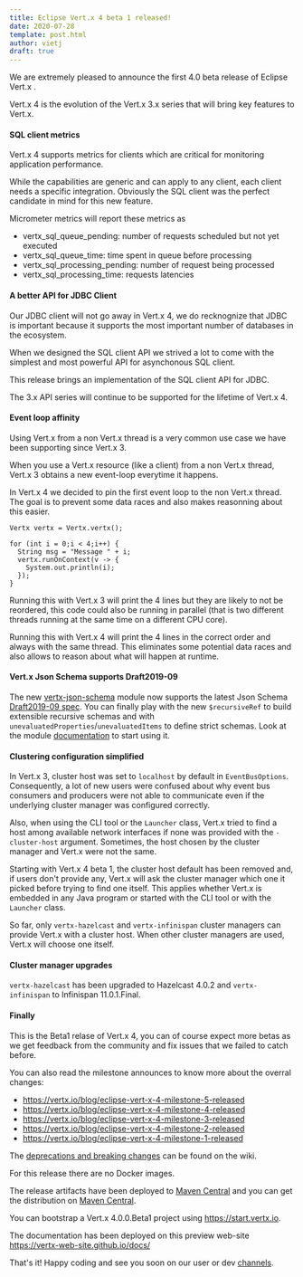 ```yaml
---
title: Eclipse Vert.x 4 beta 1 released!
date: 2020-07-28
template: post.html
author: vietj
draft: true
---
```


We are extremely pleased to announce the first 4.0 beta release of Eclipse Vert.x .

Vert.x 4 is the evolution of the Vert.x 3.x series that will bring key features to Vert.x.

#### SQL client metrics

Vert.x 4 supports metrics for clients which are critical for monitoring application performance.

While the capabilities are generic and can apply to any client, each client needs a specific integration.
Obviously the SQL client was the perfect candidate in mind for this new feature.

Micrometer metrics will report these metrics as

* vertx_sql_queue_pending: number of requests scheduled but not yet executed
* vertx_sql_queue_time: time spent in queue before processing
* vertx_sql_processing_pending: number of request being processed
* vertx_sql_processing_time: requests latencies

#### A better API for JDBC Client

Our JDBC client will not go away in Vert.x 4, we do recknognize that JDBC is important because it supports
the most important number of databases in the ecosystem.

When we designed the SQL client API we strived a lot to come with the simplest and most powerful API
for asynchonous SQL client.

This release brings an implementation of the SQL client API for JDBC.

The 3.x API series will continue to be supported for the lifetime of Vert.x 4.

#### Event loop affinity

Using Vert.x from a non Vert.x thread is a very common use case we have been supporting since Vert.x 3.

When you use a Vert.x resource (like a client) from a non Vert.x thread, Vert.x 3 obtains a new event-loop
everytime it happens.

In Vert.x 4 we decided to pin the first event loop to the non Vert.x thread. The goal is to prevent
some data races and also makes reasonning about this easier.

```
Vertx vertx = Vertx.vertx();

for (int i = 0;i < 4;i++) {
  String msg = "Message " + i;
  vertx.runOnContext(v -> {
    System.out.println(i);
  });
}
```

Running this with Vert.x 3 will print the 4 lines but they are likely to not be reordered, this code could
also be running in parallel (that is two different threads running at the same time on a different CPU core).

Running this with Vert.x 4 will print the 4 lines in the correct order and always with the same thread. This
eliminates some potential data races and also allows to reason about what will happen at runtime.

#### Vert.x Json Schema supports Draft2019-09

The new [vertx-json-schema](https://github.com/eclipse-vertx/vertx-json-schema) module now supports the latest Json Schema [Draft2019-09 spec](http://json-schema.org/specification.html). You can finally play with the new `$recursiveRef` to build extensible recursive schemas and with `unevaluatedProperties`/`unevaluatedItems` to define strict schemas. Look at the module [documentation](https://vertx-web-site.github.io/docs/vertx-json-schema/java/) to start using it.

#### Clustering configuration simplified

In Vert.x 3, cluster host was set to `localhost` by default in `EventBusOptions`.
Consequently, a lot of new users were confused about why event bus consumers and producers were not able to communicate even if the underlying cluster manager was configured correctly.

Also, when using the CLI tool or the `Launcher` class, Vert.x tried to find a host among available network interfaces if none was provided with the `-cluster-host` argument.
Sometimes, the host chosen by the cluster manager and Vert.x were not the same.

Starting with Vert.x 4 beta 1, the cluster host default has been removed and, if users don't provide any, Vert.x will ask the cluster manager which one it picked before trying to find one itself.
This applies whether Vert.x is embedded in any Java program or started with the CLI tool or with the `Launcher` class.

So far, only `vertx-hazelcast` and `vertx-infinispan` cluster managers can provide Vert.x with a cluster host.
When other cluster managers are used, Vert.x will choose one itself.

#### Cluster manager upgrades

`vertx-hazelcast` has been upgraded to Hazelcast 4.0.2 and `vertx-infinispan` to Infinispan 11.0.1.Final.

#### Finally

This is the Beta1 relase of Vert.x 4, you can of course expect more betas as we get feedback from the community and fix issues that we failed to catch before.

You can also read the milestone announces to know more about the overral changes:

- https://vertx.io/blog/eclipse-vert-x-4-milestone-5-released
- https://vertx.io/blog/eclipse-vert-x-4-milestone-4-released
- https://vertx.io/blog/eclipse-vert-x-4-milestone-3-released
- https://vertx.io/blog/eclipse-vert-x-4-milestone-2-released
- https://vertx.io/blog/eclipse-vert-x-4-milestone-1-released

The [deprecations and breaking changes](https://github.com/vert-x3/wiki/wiki/4.0.0-Deprecations-and-breaking-changes)
 can be found on the wiki.

For this release there are no Docker images.

The release artifacts have been deployed to [Maven Central](https://search.maven.org/search?q=g:io.vertx%20AND%20v:4.0.0.Beta1) and you can get the distribution on [Maven Central](https://repo1.maven.org/maven2/io/vertx/vertx-stack-manager/4.0.0.Beta1/).

You can bootstrap a Vert.x 4.0.0.Beta1 project using https://start.vertx.io.

The documentation has been deployed on this preview web-site https://vertx-web-site.github.io/docs/

That's it! Happy coding and see you soon on our user or dev [channels](https://vertx.io/community).
